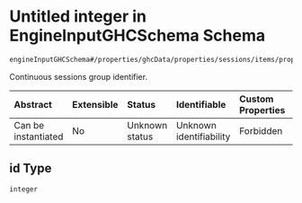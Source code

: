 # Untitled integer in EngineInputGHCSchema Schema

```txt
engineInputGHCSchema#/properties/ghcData/properties/sessions/items/properties/sessionRelations/properties/consecutiveGroup/properties/id
```

Continuous sessions group identifier.

| Abstract            | Extensible | Status         | Identifiable            | Custom Properties | Additional Properties | Access Restrictions | Defined In                                                        |
| :------------------ | :--------- | :------------- | :---------------------- | :---------------- | :-------------------- | :------------------ | :---------------------------------------------------------------- |
| Can be instantiated | No         | Unknown status | Unknown identifiability | Forbidden         | Allowed               | none                | [ghc.schema.json*](../out/ghc.schema.json "open original schema") |

## id Type

`integer`

